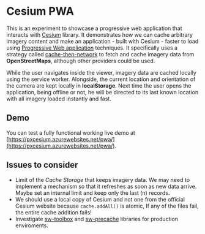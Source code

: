 # Cesium PWA

This is an experiment to showcase a progressive web application that interacts with [Cesium](http://cesiumjs.org/) library. It demonstrates how we can cache arbitrary imagery content and make an application - built with Cesium - faster to load using [Progressive Web application](https://developers.google.com/web/progressive-web-apps/) techniques. It specifically uses a strategy called [cache-then-network](https://developers.google.com/web/fundamentals/instant-and-offline/offline-cookbook/#cache-then-network) to fetch and cache imagery data from **OpenStreetMaps**, although other providers could be used.

While the user navigates inside the viewer, imagery data are cached locally using the service worker. Alongside, the current location and orientation of the camera are kept locally in **localStorage**. Next time the user opens the application, being offline or not, he will be directed to its last known location with all imagery loaded instantly and fast.

## Demo

You can test a fully functional working live demo at [https://pxcesium.azurewebsites.net/pwa/](https://pxcesium.azurewebsites.net/pwa/).

## Issues to consider

* Limit of the *Cache Storage* that keeps imagery data. We may need to implement a mechanism so that it refreshes as soon as new data arrive. Maybe set an internal
  limit and keep only the last (n) records.
* We should use a local copy of Cesium and not one from the official Cesium website because `cache.addAll()` is atomic, If any of the files fail, the entire cache addition fails!
* Investigate [sw-toolbox](https://github.com/GoogleChrome/sw-toolbox) and [sw-precache](https://github.com/GoogleChrome/sw-precache) libraries for production enviroments.
